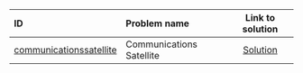 | ID | Problem name | Link to solution |
|:---|:---|:---:|
| [communicationssatellite](https://open.kattis.com/problems/communicationssatellite) | Communications Satellite | [Solution](https://github.com/versenyi98/kattis-solutions/tree/main/solutions/Communications%20Satellite)|
